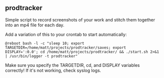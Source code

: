 ## prodtracker

Simple script to record screenshots of your work and stitch them together into an mp4 file for each day.

Add a variation of this to your crontab to start automatically:

```
@reboot bash -l -c "sleep 10; export TARGETDIR=/home/matt/projects/prodtracker/saves; export DISPLAY=':0.0'; cd /home/matt/projects/prodtracker/ && ./start.sh 2>&1 | /usr/bin/logger -t prodtracker"
```

Make sure you specify the TARGETDIR, cd, and DISPLAY variables correctly! If it's not working, check syslog logs.
